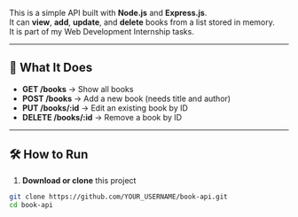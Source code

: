 
This is a simple API built with **Node.js** and **Express.js**.  
It can **view**, **add**, **update**, and **delete** books from a list stored in memory.  
It is part of my Web Development Internship tasks.

---

## 🚀 What It Does
- **GET /books** → Show all books
- **POST /books** → Add a new book (needs title and author)
- **PUT /books/:id** → Edit an existing book by ID
- **DELETE /books/:id** → Remove a book by ID

---

## 🛠 How to Run
1. **Download or clone** this project
```bash
git clone https://github.com/YOUR_USERNAME/book-api.git
cd book-api

